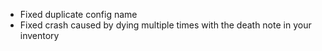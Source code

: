 - Fixed duplicate config name
- Fixed crash caused by dying multiple times with the death note in your inventory